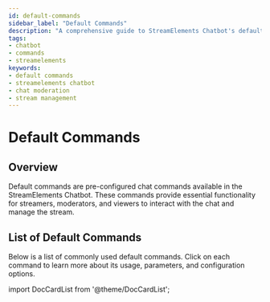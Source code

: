 ```yaml
---
id: default-commands
sidebar_label: "Default Commands"
description: "A comprehensive guide to StreamElements Chatbot's default commands, including usage, examples, and configuration options."
tags:
- chatbot
- commands
- streamelements
keywords:
- default commands
- streamelements chatbot
- chat moderation
- stream management
---
```


# Default Commands

## Overview

Default commands are pre-configured chat commands available in the StreamElements Chatbot. These commands provide essential functionality for streamers, moderators, and viewers to interact with the chat and manage the stream.

## List of Default Commands

Below is a list of commonly used default commands. Click on each command to learn more about its usage, parameters, and configuration options.

import DocCardList from '@theme/DocCardList';

<DocCardList />
